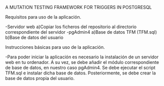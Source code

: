 A MUTATION TESTING FRAMEWORK FOR TRIGGERS IN POSTGRESQL

Requisitos para uso de la aplicación.

-Servidor web 
	a)Copiar los ficheros del repositorio al directorio correspondiente del servidor
-pgAdmin4
	a)Base de datos TFM (TFM.sql)
	b)Base de datos del usuario

Instrucciones básicas para uso de la aplicación.

-Para poder iniciar la aplicación es necesario la instalación de un servidor web en tu ordenador. 
A su vez, se debe añadir el módulo correspondiente de base de datos, en nuestro caso pgAdmin4.
Se debe ejecutar el script TFM.sql e instalar dicha base de datos. Posteriormente, se debe crear 
la base de datos propia del usuario. 

